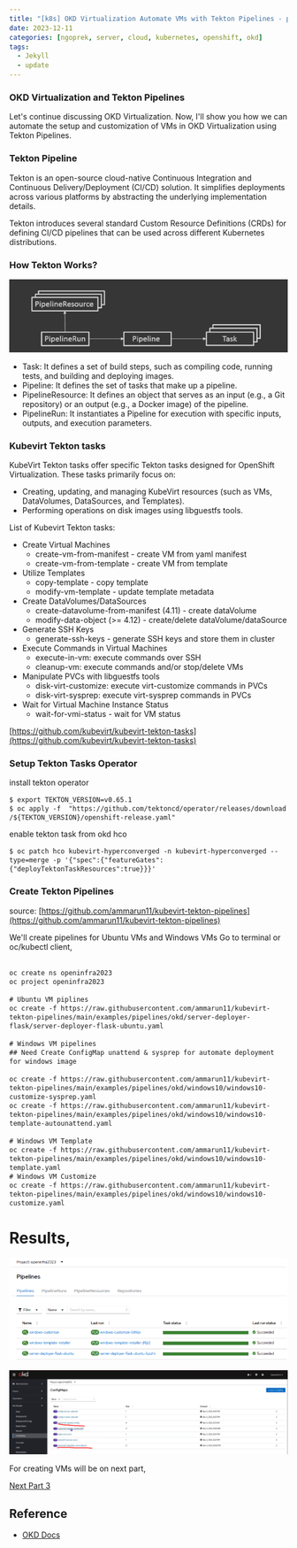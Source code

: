 ```yaml
---
title: "[k8s] OKD Virtualization Automate VMs with Tekton Pipelines - part 2"
date: 2023-12-11
categories: [ngoprek, server, cloud, kubernetes, openshift, okd]
tags:
  - Jekyll
  - update
---
```


### OKD Virtualization and Tekton Pipelines
Let's continue discussing OKD Virtualization. Now, I'll show you how we can automate the setup and customization of VMs in OKD Virtualization using Tekton Pipelines.

### Tekton Pipeline
Tekton is an open-source cloud-native Continuous Integration and Continuous Delivery/Deployment (CI/CD) solution. It simplifies deployments across various platforms by abstracting the underlying implementation details.

Tekton introduces several standard Custom Resource Definitions (CRDs) for defining CI/CD pipelines that can be used across different Kubernetes distributions.

### How Tekton Works?

![image11](https://raw.githubusercontent.com/ammarun11/ammarun11.github.io/master/static/img/_posts/okd11.png)

- Task: It defines a set of build steps, such as compiling code, running tests, and building and deploying images.
- Pipeline: It defines the set of tasks that make up a pipeline.
- PipelineResource: It defines an object that serves as an input (e.g., a Git repository) or an output (e.g., a Docker image) of the pipeline.
- PipelineRun: It instantiates a Pipeline for execution with specific inputs, outputs, and execution parameters.

### Kubevirt Tekton tasks
KubeVirt Tekton tasks offer specific Tekton tasks designed for OpenShift Virtualization. These tasks primarily focus on:
- Creating, updating, and managing KubeVirt resources (such as VMs, DataVolumes, DataSources, and Templates).
- Performing operations on disk images using libguestfs tools.

List of Kubevirt Tekton tasks:
- Create Virtual Machines
  - create-vm-from-manifest - create VM from yaml manifest
  - create-vm-from-template - create VM from template
- Utilize Templates
  - copy-template - copy template
  - modify-vm-template - update template metadata
- Create DataVolumes/DataSources
  - create-datavolume-from-manifest (4.11) - create dataVolume
  - modify-data-object (>= 4.12) - create/delete dataVolume/dataSource
- Generate SSH Keys
  - generate-ssh-keys - generate SSH keys and store them in cluster
- Execute Commands in Virtual Machines
  - execute-in-vm: execute commands over SSH
  - cleanup-vm: execute commands and/or stop/delete VMs
- Manipulate PVCs with libguestfs tools
  - disk-virt-customize: execute virt-customize commands in PVCs
  - disk-virt-sysprep: execute virt-sysprep commands in PVCs
- Wait for Virtual Machine Instance Status
  - wait-for-vmi-status - wait for VM status

[https://github.com/kubevirt/kubevirt-tekton-tasks](https://github.com/kubevirt/kubevirt-tekton-tasks)

### Setup Tekton Tasks Operator 

install tekton operator
```
$ export TEKTON_VERSION=v0.65.1
$ oc apply -f  "https://github.com/tektoncd/operator/releases/download
/${TEKTON_VERSION}/openshift-release.yaml"
```

enable tekton task from okd hco
```
$ oc patch hco kubevirt-hyperconverged -n kubevirt-hyperconverged --type=merge -p '{"spec":{"featureGates":{"deployTektonTaskResources":true}}}'
```

### Create Tekton Pipelines
source: [https://github.com/ammarun11/kubevirt-tekton-pipelines](https://github.com/ammarun11/kubevirt-tekton-pipelines)

We'll create pipelines for Ubuntu VMs and Windows VMs
Go to terminal or oc/kubectl client, 
```

oc create ns openinfra2023
oc project openinfra2023

# Ubuntu VM piplines
oc create -f https://raw.githubusercontent.com/ammarun11/kubevirt-tekton-pipelines/main/examples/pipelines/okd/server-deployer-flask/server-deployer-flask-ubuntu.yaml

# Windows VM pipelines
## Need Create ConfigMap unattend & sysprep for automate deployment for windows image

oc create -f https://raw.githubusercontent.com/ammarun11/kubevirt-tekton-pipelines/main/examples/pipelines/okd/windows10/windows10-customize-sysprep.yaml
oc create -f https://raw.githubusercontent.com/ammarun11/kubevirt-tekton-pipelines/main/examples/pipelines/okd/windows10/windows10-template-autounattend.yaml

# Windows VM Template
oc create -f https://raw.githubusercontent.com/ammarun11/kubevirt-tekton-pipelines/main/examples/pipelines/okd/windows10/windows10-template.yaml
# Windows VM Customize
oc create -f https://raw.githubusercontent.com/ammarun11/kubevirt-tekton-pipelines/main/examples/pipelines/okd/windows10/windows10-customize.yaml

```

# Results,
![image12](https://raw.githubusercontent.com/ammarun11/ammarun11.github.io/master/static/img/_posts/okd12.png)

![image13](https://raw.githubusercontent.com/ammarun11/ammarun11.github.io/master/static/img/_posts/okd13.png)

For creating VMs will be on next part,

[Next Part 3](https://ammarun.my.id/ngoprek/server/cloud/kubernetes/openshift/okd/OKD-virtualization-part3/)

## Reference
-   [OKD Docs](https://docs.okd.io/4.13/virt/about-virt.html)
